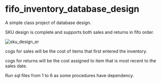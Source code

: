 # fifo_inventory_database_design


A simple class project of database design.

SKU design is complete and supports both sales and returns in fifo order.

![sku_design_er](https://github.com/AstraLinger/fifo_inventory_database_design/blob/master/ER_v5_pic.png)

cogs for sales will be the cost of items that first entered the inventory.

cogs for returns will be the cost assigned to item that is most recent to the sales date.  


Run sql files from 1 to 6 as some procedures have dependency.
